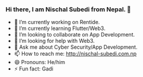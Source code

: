 ### Hi there, I am Nischal Subedi from Nepal. 👋

- 🔭 I’m currently working on Rentide.
- 🌱 I’m currently learning Flutter/Web3.
- 👯 I’m looking to collaborate on App Development.
- 🤔 I’m looking for help with Web3.
- 💬 Ask me about Cyber Security/App Development.
- 📫 How to reach me: http://nischal-subedi.com.np
- 😄 Pronouns: He/him
- ⚡ Fun fact: Gadi
